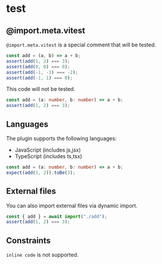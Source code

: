 # test

## @import.meta.vitest

`@import.meta.vitest` is a special comment that will be tested.

<!-- @import.meta.vitest -->
```js
const add = (a, b) => a + b;
assert(add(1, 2) === 3);
assert(add(0, 0) === 0);
assert(add(-1, -1) === -2);
assert(add(-1, 1) === 0);
```

This code will not be tested.

```ts
const add = (a: number, b: number) => a + b;
assert(add(1, 2) === 3);
```

## Languages

The plugin supports the following languages:

- JavaScript (includes js,jsx)
- TypeScript (includes ts,tsx)

<!-- @import.meta.vitest -->
```ts
const add = (a: number, b: number) => a + b;
expect(add(1, 2)).toBe(3);
```

## External files

You can also import external files via dynamic import.

<!-- @import.meta.vitest -->
```js
const { add } = await import("./add");
assert(add(1, 2) === 3);
```

## Constraints

<!-- @import.meta.vitest -->
`inline code` is not supported.

